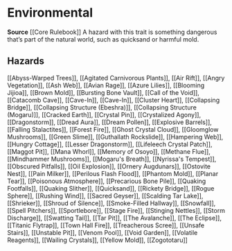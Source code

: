 ﻿---
id: '62'
name: Environmental
rarity: Common
source: '[[DATABASE/source/Core Rulebook|Core Rulebook]]'
trait:
- Environmental
type: Trait

---
# Environmental

**Source** [[Core Rulebook]] 
A hazard with this trait is something dangerous that’s part of the natural world, such as quicksand or harmful mold.

## Hazards

[[Abyss-Warped Trees]], [[Agitated Carnivorous Plants]], [[Air Rift]], [[Angry Vegetation]], [[Ash Web]], [[Avian Rage]], [[Azure Lilies]], [[Blooming Jijioa]], [[Brown Mold]], [[Bursting Bone Vault]], [[Call of the Void]], [[Catacomb Cave]], [[Cave-In]], [[Cave-In]], [[Cluster Heart]], [[Collapsing Bridge]], [[Collapsing Structure (Ebeshra)]], [[Collapsing Structure (Mogaru)]], [[Cracked Earth]], [[Crystal Pin]], [[Crystalized Agony]], [[Dragonstorm]], [[Dread Aura]], [[Dream Pollen]], [[Explosive Barrels]], [[Falling Stalactites]], [[Forest Fire]], [[Ghost Crystal Cloud]], [[Gloomglow Mushrooms]], [[Green Slime]], [[Guthallath Rockslide]], [[Hampering Web]], [[Hungry Cottage]], [[Lesser Dragonstorm]], [[Lifeleech Crystal Patch]], [[Maggot Pit]], [[Mana Whorl]], [[Memory of Osoyo]], [[Methane Flue]], [[Mindhammer Mushrooms]], [[Mogaru's Breath]], [[Nyrissa's Tempest]], [[Obscured Pitfalls]], [[Oil Explosion]], [[Ornery Augdunars]], [[Ostovite Nest]], [[Pain Milker]], [[Perilous Flash Flood]], [[Phantom Mold]], [[Planar Tear]], [[Poisonous Atmosphere]], [[Precarious Bone Pile]], [[Quaking Footfalls]], [[Quaking Slither]], [[Quicksand]], [[Rickety Bridge]], [[Rogue Sphere]], [[Rushing Wind]], [[Sacred Geyser]], [[Scalding Tar Lake]], [[Shrieker]], [[Shroud of Silence]], [[Smoke-Filled Hallway]], [[Snowfall]], [[Spell Pitchers]], [[Sportlebore]], [[Stage Fire]], [[Stinging Nettles]], [[Storm Discharge]], [[Swatting Tail]], [[Tar Pit]], [[The Avalanche]], [[The Eclipse]], [[Titanic Flytrap]], [[Town Hall Fire]], [[Treacherous Scree]], [[Unsafe Stairs]], [[Unstable Pit]], [[Venom Pool]], [[Void Garden]], [[Volatile Reagents]], [[Wailing Crystals]], [[Yellow Mold]], [[Zogototaru]]